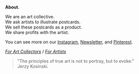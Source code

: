 **About**.

We are an art collective.  
We ask artists to illustrate postcards.  
We sell these postcards as a product.  
We share profits with the artist.

You can see more on our <a href="https://www.instagram.com/yourmailproject" target="_blank">Instagram</a>, <a href="https://yourmailproject.substack.com" target="_blank">Newsletter</a>, and <a href="https://in.pinterest.com/yourmailproject" target="_blank">Pinterest</a>.

[_For Art Collectors_](https://kvshvlin.github.io/yourmailproject/forartcollectors.html) / [_For Artists_](https://kvshvlin.github.io/yourmailproject/forartists.html)

> "The principles of true art is not to portray, but to evoke."  
> Jerzy Kosinski.

